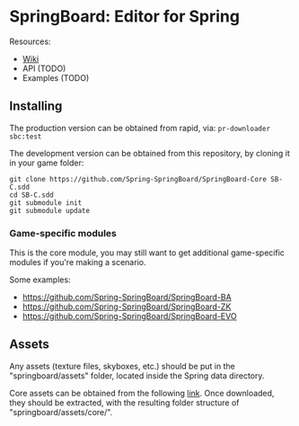 # SpringBoard: Editor for Spring

Resources:
- [Wiki](https://github.com/Spring-SpringBoard/SpringBoard-Core/wiki/Starting-out)
- API (TODO)
- Examples (TODO)

## Installing
The production version can be obtained from rapid, via:
`pr-downloader sbc:test`

The development version can be obtained from this repository, by cloning it in your game folder:
```
git clone https://github.com/Spring-SpringBoard/SpringBoard-Core SB-C.sdd
cd SB-C.sdd
git submodule init
git submodule update
```

### Game-specific modules
This is the core module, you may still want to get additional game-specific modules if you're making a scenario.

Some examples:
- https://github.com/Spring-SpringBoard/SpringBoard-BA
- https://github.com/Spring-SpringBoard/SpringBoard-ZK
- https://github.com/Spring-SpringBoard/SpringBoard-EVO

## Assets

Any assets (texture files, skyboxes, etc.) should be put in the "springboard/assets" folder, located inside the Spring data directory.

Core assets can be obtained from the following [link](https://drive.google.com/file/d/0B9FQjbVMFgL2LTM2Z1VVaGRZRDQ/view?usp=sharing). Once downloaded, they should be extracted, with the resulting folder structure of "springboard/assets/core/".
